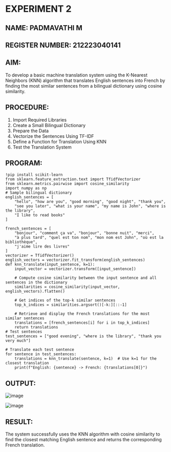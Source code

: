 # EXPERIMENT 2
## NAME: PADMAVATHI M
## REGISTER NUMBER: 212223040141

## AIM:
To develop a basic machine translation system using the K-Nearest Neighbors (KNN) algorithm that translates English sentences into French by finding the most similar sentences from a bilingual dictionary using cosine similarity.

## PROCEDURE:
1. Import Required Libraries
2. Create a Small Bilingual Dictionary
3. Prepare the Data
4. Vectorize the Sentences Using TF-IDF
5.  Define a Function for Translation Using KNN
6.  Test the Translation System

## PROGRAM:
```
!pip install scikit-learn
from sklearn.feature_extraction.text import TfidfVectorizer
from sklearn.metrics.pairwise import cosine_similarity
import numpy as np
# Sample bilingual dictionary
english_sentences = [
    "hello", "how are you", "good morning", "good night", "thank you",
    "see you later", "what is your name", "my name is John", "where is the library",
    "I like to read books"
]

french_sentences = [
    "bonjour", "comment ça va", "bonjour", "bonne nuit", "merci",
    "à plus tard", "quel est ton nom", "mon nom est John", "où est la bibliothèque",
    "j'aime lire des livres"
]
vectorizer = TfidfVectorizer()
english_vectors = vectorizer.fit_transform(english_sentences)
def knn_translate(input_sentence, k=1):
    input_vector = vectorizer.transform([input_sentence])

    # Compute cosine similarity between the input sentence and all sentences in the dictionary
    similarities = cosine_similarity(input_vector, english_vectors).flatten()

    # Get indices of the top-k similar sentences
    top_k_indices = similarities.argsort()[-k:][::-1]

    # Retrieve and display the French translations for the most similar sentences
    translations = [french_sentences[i] for i in top_k_indices]
    return translations
# Test sentences
test_sentences = ["good evening", "where is the library", "thank you very much"]

# Translate each test sentence
for sentence in test_sentences:
    translations = knn_translate(sentence, k=1)  # Use k=1 for the closest translation
    print(f"English: {sentence} -> French: {translations[0]}")
```

## OUTPUT:
![image](https://github.com/user-attachments/assets/2c1c7c05-9827-4c48-bcb1-bc6098d59dd3)

![image](https://github.com/user-attachments/assets/3c46c207-a257-4c09-8727-90668037c49f)


## RESULT:
The system successfully uses the KNN algorithm with cosine similarity to find the closest matching English sentence and returns the corresponding French translation.

